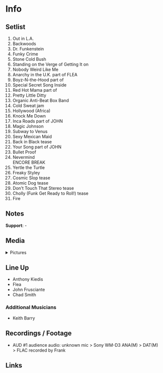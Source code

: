 # Info

## Setlist

1. Out in L.A.
2. Backwoods
3. Dr. Funkenstein
4. Funky Crime
5. Stone Cold Bush
6. Standing on the Verge of Getting It on
7. Nobody Weird Like Me
8. Anarchy in the U.K. part of FLEA
9. Boyz-N-the-Hood part of
10. Special Secret Song Inside
11. Red Hot Mama part of
12. Pretty Little Ditty
13. Organic Anti-Beat Box Band
14. Cold Sweat jam
15. Hollywood (Africa)
16. Knock Me Down
17. Inca Roads part of JOHN
18. Magic Johnson
19. Subway to Venus
20. Sexy Mexican Maid
21. Back in Black tease
22. Your Song part of JOHN
23. Bullet Proof
24. Nevermind
<br>ENCORE BREAK
25. Yertle the Turtle
26. Freaky Styley
27. Cosmic Slop tease
28. Atomic Dog tease
29. Don't Touch That Stereo tease
30. Cholly (Funk Get Ready to Roll!) tease
31. Fire

## Notes

**Support**: -

## Media 

<details>
  <summary>Pictures</summary>
  <!--<img alt="Setlist" title="Setlist" src="_.jpg" height="200" />
  <img alt="Flyer" title="Flyer" src="_.jpg" height="200" />
  <img alt="Clipper" title="Clipper" src="_.jpg" height="200" />
  <img alt="Ticket" title="Ticket" src="_.jpg" height="200" />
  -->
</details>

## Line Up

* Anthony Kiedis
* Flea
* John Frusciante
* Chad Smith

### Additional Musicians

* Keith Barry

## Recordings / Footage

* AUD #1 audience audio: unknown mic > Sony WM-D3 ANA(M) > DAT(M) > FLAC recorded by Frank

## Links
